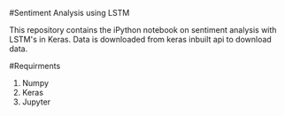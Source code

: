 #Sentiment Analysis using LSTM

This repository contains the iPython notebook on sentiment analysis with LSTM's in Keras. Data is downloaded from keras inbuilt api to download data.

#Requirments
1. Numpy
2. Keras
3. Jupyter